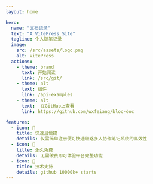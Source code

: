 ```yaml
---
layout: home

hero:
  name: "文档记录"
  text: "A VitePress Site"
  tagline: 个人随笔记录
  image:
    src: /src/assets/logo.png
    alt: VitePress
  actions:
    - theme: brand
      text: 开始阅读
      link: /src/git/
    - theme: alt
      text: 组件
      link: /api-examples
    - theme: alt
      text:  在GitHub上查看
      link: https://github.com/wxfeiang/bloc-doc

features:
  - icon: 🌭
    title: 快速且便捷
    details: 仅需简单注册便可快速领略多人协作笔记系统的高效性
  - icon: 🎁
    title: 永久免费
    details: 无需破费即可体验平台完整功能
  - icon: 🥇
    title: 技术支持
    details: github 10000k+ starts 
---
```


